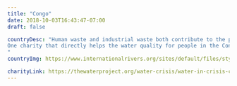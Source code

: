 ```yaml
---
title: "Congo"
date: 2018-10-03T16:43:47-07:00
draft: false

countryDesc: "Human waste and industrial waste both contribute to the poor water quality in the Congo. These pollutants can cause cholera, malaria, and diarrhea. 
One charity that directly helps the water quality for people in the Congo is the water project. 
"
countryImg: https://www.internationalrivers.org/sites/default/files/styles/600-height/public/images/blog_entry/Ange%20Asanzi/20150314_102506.jpg?itok=tpdW4w66

charityLink: https://thewaterproject.org/water-crisis/water-in-crisis-congo
---
```


